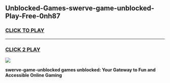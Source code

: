 
## Unblocked-Games-swerve-game-unblocked-Play-Free-0nh87
<h3>
<a href="https://premium76.site?title=swerve-game-unblocked&ref=19M">CLICK TO PLAY</a></h3>
<hr>

<h3>
<a href="https://premium76.site?title=swerve-game-unblocked&ref=19M">CLICK 2 PLAY</a>
  
</h3>

<a href="https://premium76.site?title=swerve-game-unblocked&ref=19M"><img src="https://clearcache.store/games.png"></a>


**swerve-game-unblocked games unblocked: Your Gateway to Fun and Accessible Online Gaming**
